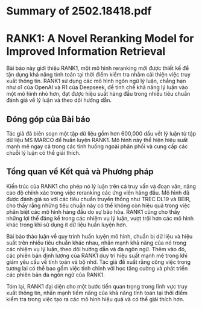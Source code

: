# Summary of 2502.18418.pdf

# RANK1: A Novel Reranking Model for Improved Information Retrieval

Bài báo này giới thiệu RANK1, một mô hình reranking mới được thiết kế để tận dụng khả năng tính toán tại thời điểm kiểm tra nhằm cải thiện việc truy xuất thông tin. RANK1 sử dụng các mô hình ngôn ngữ lý luận, chẳng hạn như o1 của OpenAI và R1 của Deepseek, để tinh chế khả năng lý luận vào một mô hình nhỏ hơn, đạt được hiệu suất hàng đầu trong nhiều tiêu chuẩn đánh giá về lý luận và theo dõi hướng dẫn.

## Đóng góp của Bài báo

Tác giả đã biên soạn một tập dữ liệu gồm hơn 600,000 dấu vết lý luận từ tập dữ liệu MS MARCO để huấn luyện RANK1. Mô hình này thể hiện hiệu suất mạnh mẽ ngay cả trong các tình huống ngoài phân phối và cung cấp các chuỗi lý luận có thể giải thích.

## Tổng quan về Kết quả và Phương pháp

Kiến trúc của RANK1 cho phép nó lý luận trên cả truy vấn và đoạn văn, nâng cao độ chính xác trong việc reranking các ứng viên hàng đầu. Mô hình đã được đánh giá so với các tiêu chuẩn truyền thống như TREC DL19 và BEIR, cho thấy rằng những tiêu chuẩn này có thể không còn hiệu quả trong việc phân biệt các mô hình hàng đầu do sự bão hòa. RANK1 cũng cho thấy những lợi thế đáng kể trong các nhiệm vụ lý luận, vượt trội hơn các mô hình khác trong khi sử dụng ít dữ liệu huấn luyện hơn.

Bài báo thảo luận về quy trình huấn luyện mô hình, chuẩn bị dữ liệu và hiệu suất trên nhiều tiêu chuẩn khác nhau, nhấn mạnh khả năng của nó trong các nhiệm vụ lý luận, theo dõi hướng dẫn và đa ngôn ngữ. Thêm vào đó, các phiên bản định lượng của RANK1 duy trì hiệu suất mạnh mẽ trong khi giảm yêu cầu về tính toán và bộ nhớ. Tác giả đề xuất rằng công việc trong tương lai có thể bao gồm việc tinh chỉnh với học tăng cường và phát triển các phiên bản đa ngôn ngữ của RANK1.

Tóm lại, RANK1 đại diện cho một bước tiến quan trọng trong lĩnh vực truy xuất thông tin, nhấn mạnh tiềm năng của khả năng tính toán tại thời điểm kiểm tra trong việc tạo ra các mô hình hiệu quả và có thể giải thích hơn.
